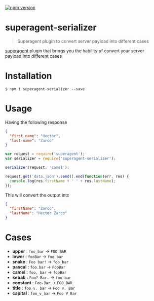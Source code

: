 [![npm version](https://badge.fury.io/js/superagent-serializer.svg)](https://badge.fury.io/js/superagent-serializer)

# superagent-serializer
> Superagent plugin to convert server payload into different cases

[superagent](https://github.com/visionmedia/superagent) plugin that brings you the hability of convert your server payload into different cases

# Installation

`$ npm i superagent-serializer --save`

# Usage

Having the following response
```json
{
  "first_name": "Hector",
  "last-name": "Zarco"
}
```

```javascript
var request = require('superagent');
var serializer = require('superagent-serializer');

serializer(request, 'camel');

request.get('data.json').send().end(function(err, res) {
  console.log(res.firstName + ' ' + res.lastName);
});

```

This will convert the output into

```json
{
  "firstName": "Zarco",
  "lastName": "Hector Zarco"
}

```

# Cases
  - **upper** : `foo_bar` -> `FOO BAR`
  - **lower** : `fooBar` -> `foo bar`
  - **snake** : `Foo bar!` -> `foo_bar`
  - **pascal** : `foo.bar` -> `FooBar`
  - **camel** : `foo, bar` -> `fooBar`
  - **kebab** : `Foo? Bar.` -> `foo-bar`
  - **constant** : `Foo-Bar` -> `FOO_BAR`
  - **title** : `foo v. bar` -> `Foo v. Bar`
  - **capital** : `foo_v_bar` -> `Foo V Bar`